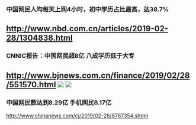 ### 中国网民人均每天上网4小时，初中学历占比最高，达38.7%
http://www.nbd.com.cn/articles/2019-02-28/1304838.html
---
### CNNIC报告：中国网民超8亿 八成学历低于大专
http://www.bjnews.com.cn/finance/2019/02/28/551570.html
![](https://media.bjnews.com.cn/image/2019/02/28/4765285493111858334.png)
![](https://media.bjnews.com.cn/image/2019/02/28/4765285493128634883.png)
---
### 中国网民数达到8.29亿 手机网民8.17亿
http://www.chinanews.com/cj/2019/02-28/8767354.shtml